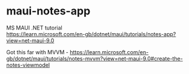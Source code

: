 # maui-notes-app
MS MAUI .NET tutorial  
https://learn.microsoft.com/en-gb/dotnet/maui/tutorials/notes-app?view=net-maui-9.0

Got this far with MVVM - https://learn.microsoft.com/en-gb/dotnet/maui/tutorials/notes-mvvm?view=net-maui-9.0#create-the-notes-viewmodel